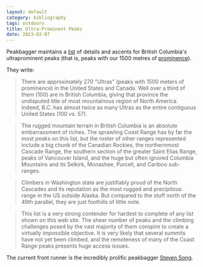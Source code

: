 ```yaml
---
layout: default
category: bibliography
tags: outdoors
title: Ultra-Prominent Peaks
date: 2023-02-07
---
```


Peakbagger maintains a [list](https://www.peakbagger.com/list.aspx?lid=41107) of details and ascents for British Columbia's ultraprominent peaks (that is, peaks with our 1500 metres of [prominence](https://en.wikipedia.org/wiki/Topographic_prominence)).

They write:

> There are approximately 270 "Ultras" (peaks with 1500 meters of prominence) in the United States and Canada. Well over a third of them (100) are in British Columbia, giving that province the undisputed title of most mountainous region of North America. Indeed, B.C. has almost twice as many Ultras as the entire contiguous United States (100 vs. 57).

> The rugged mountain terrain in British Columbia is an absolute embarrassment of riches. The sprawling Coast Range has by far the most peaks on this list, but the roster of other ranges represented include a big chunk of the Canadian Rockies, the northernmost Cascade Range, the southern section of the greater Saint Elias Range, peaks of Vancouver Island, and the huge but often ignored Columbia Mountains and its Selkirk, Monashee, Purcell, and Cariboo sub-ranges.

> Climbers in Washington state are justifiably proud of the North Cascades and its reputation as the most rugged and precipitous range in the US outside Alaska. But compared to the stuff north of the 49th parallel, they are just foothills of little note.

> This list is a very strong contender for hardest to complete of any list shown on this web site. The sheer number of peaks and the climbing challenges posed by the vast majority of them conspire to create a virtually impossible objective. It is very likely that several summits have not yet been climbed, and the remoteness of many of the Coast Range peaks presents huge access issues.

The current front runner is the incredibly prolific peakbagger [Steven Song](https://www.peakbagger.com/climber/climber.aspx?cid=5448).
